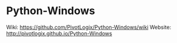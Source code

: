 # Python-Windows
Wiki: https://github.com/PivotLogix/Python-Windows/wiki
Website: http://pivotlogix.github.io/Python-Windows
